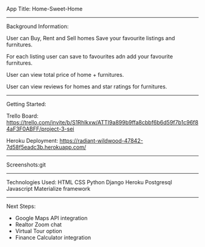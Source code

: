 App Title: Home-Sweet-Home

-------------------------------------------------

Background Information:
 
User can Buy, Rent and Sell homes 
Save your favourite listings and furnitures.

For each listing user can save to favourites adn add your favourite furnitures.

User can view total price of home + furnitures.  

User can view reviews for homes and star ratings for furnitures.

-------------------------------------------------

Getting Started:

Trello Board: https://trello.com/invite/b/S1Rhlkxw/ATTI9a899b9ffa8cbbf6b6d59f7b1c96f84aF3F0ABFF/project-3-sei

Heroku Deployment: 
https://radiant-wildwood-47842-7d58f5eadc3b.herokuapp.com/


------------------------------------------------

Screenshots:git 




--------------------------------
Technologies Used:
 HTML
 CSS
 Python
 Django
 Heroku
 Postgresql
 Javascript
 Materialize framework

-------------------------------------------------

Next Steps:
- Google Maps API integration
- Realtor Zoom chat 
- Virtual Tour option
- Finance Calculator integration
